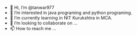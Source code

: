- 👋 Hi, I’m @tanwar977
- 👀 I’m interested in java programing and python programing.
- 🌱 I’m currently learning in NIT Kurukshtra in MCA.
- 💞️ I’m looking to collaborate on ...
- 📫 How to reach me ...

<!---
tanwar977/tanwar977 is a ✨ special ✨ repository because its `README.md` (this file) appears on your GitHub profile.
You can click the Preview link to take a look at your changes.
--->
